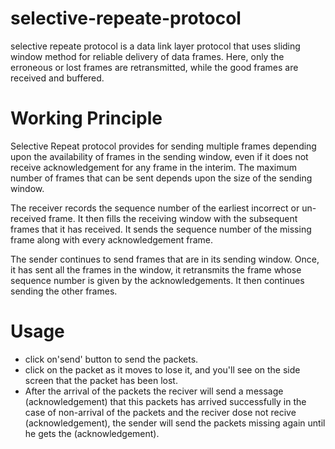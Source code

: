# selective-repeate-protocol
selective repeate protocol is a data link layer protocol that uses sliding window method for reliable delivery of data frames. Here, only the erroneous or lost frames are retransmitted, while the good frames are received and buffered.

# Working Principle
Selective Repeat protocol provides for sending multiple frames depending upon the availability of frames in the sending window, even if it does not receive acknowledgement for any frame in the interim. The maximum number of frames that can be sent depends upon the size of the sending window.

The receiver records the sequence number of the earliest incorrect or un-received frame. It then fills the receiving window with the subsequent frames that it has received. It sends the sequence number of the missing frame along with every acknowledgement frame.

The sender continues to send frames that are in its sending window. Once, it has sent all the frames in the window, it retransmits the frame whose sequence number is given by the acknowledgements. It then continues sending the other frames.

# Usage
- click on'send' button to send the packets.
- click on the packet as it moves to lose it, and you'll see on the side screen that the packet has been lost.
- After the arrival of the packets the reciver will send a message (acknowledgement) that this packets has arrived successfully in the case of non-arrival of the packets and the reciver dose not recive (acknowledgement), the sender will send the packets missing again until he gets the (acknowledgement).
